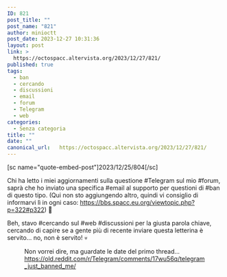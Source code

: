 ```yaml
---
ID: 821
post_title: ""
post_name: "821"
author: minioctt
post_date: 2023-12-27 10:31:36
layout: post
link: >
  https://octospacc.altervista.org/2023/12/27/821/
published: true
tags:
  - ban
  - cercando
  - discussioni
  - email
  - forum
  - Telegram
  - web
categories:
  - Senza categoria
title: ""
date: ""
canonical_url:   https://octospacc.altervista.org/2023/12/27/821/
---
```

<!-- wp:paragraph -->
<p>[sc name="quote-embed-post"]2023/12/25/804[/sc]</p>
<!-- /wp:paragraph -->

<!-- wp:paragraph -->
<p>Chi ha letto i miei aggiornamenti sulla questione #Telegram sul mio #forum, saprà che ho inviato una specifica #email al supporto per questioni di #ban di questo tipo. (Qui non sto aggiungendo altro, quindi vi consiglio di informarvi lì in ogni caso: <a href="https://bbs.spacc.eu.org/viewtopic.php?p=322#p322">https://bbs.spacc.eu.org/viewtopic.php?p=322#p322</a>) 😤</p>
<!-- /wp:paragraph -->

<!-- wp:paragraph -->
<p>Beh, stavo #cercando sul #web #discussioni per la giusta parola chiave, cercando di capire se a gente più di recente inviare questa letterina è servito... no, non è servito! 💀</p>
<!-- /wp:paragraph -->

<!-- wp:paragraph -->
<p></p>
<!-- /wp:paragraph -->

<!-- wp:image {"id":820,"sizeSlug":"large"} -->
<figure class="wp-block-image size-large"><img src="{{site.cdnurl}}/assets/uploads/2023/12/screenshot_20231227-1027473015537406516482482-960x988.png" alt="" class="wp-image-820"/><figcaption class="wp-element-caption">Non vorrei dire, ma guardate le date del primo thread... <a href="https://old.reddit.com/r/Telegram/comments/17wu56q/telegram_just_banned_me/">https://old.reddit.com/r/Telegram/comments/17wu56q/telegram_just_banned_me/</a></figcaption></figure>
<!-- /wp:image -->